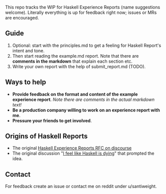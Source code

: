 This repo tracks the WIP for Haskell Experience Reports (name suggestions welcome). Literally everything is up for feedback right now; issues or MRs are encouraged.

## Guide

  1. Optional: start with the principles.md to get a feeling for Haskell Report's intent and tone.
  2. Then start reading the example.md report. Note that there are **comments in the markdown** that explain each section etc.
  3. Write your own report with the help of submit_report.md (TODO).

## Ways to help
 - **Provide feedback on the format and content of the example experience report**. *Note there are comments in the actual markdown text!*
 - **Be a production company willing to work on an experience report with me**.
 - **Pressure your friends to get involved**.

## Origins of Haskell Reports
 - The original [Haskell Experience Reports RFC on discourse](https://discourse.haskell.org/t/rfc-haskell-in-production-experience-reports/4285)
 - The original discussion "[I feel like Haskell is dying](https://discourse.haskell.org/t/i-feel-like-haskell-is-dying/4180/118)" that prompted the idea.

## Contact

For feedback create an issue or contact me on reddit under u/santiweight.